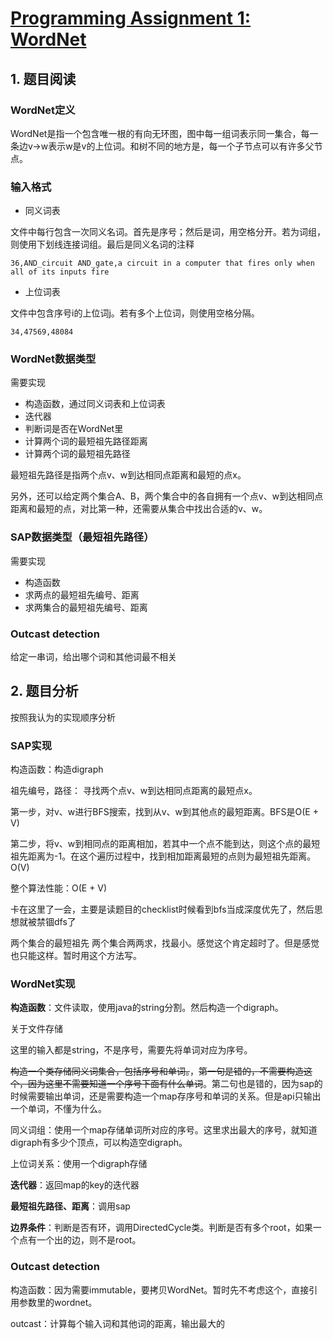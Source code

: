 # [Programming Assignment 1: WordNet](http://coursera.cs.princeton.edu/algs4/assignments/wordnet.html)

## 1. 题目阅读

### WordNet定义
WordNet是指一个包含唯一根的有向无环图，图中每一组词表示同一集合，每一条边v→w表示w是v的上位词。和树不同的地方是，每一个子节点可以有许多父节点。

### 输入格式

 - 同义词表

文件中每行包含一次同义名词。首先是序号；然后是词，用空格分开。若为词组，则使用下划线连接词组。最后是同义名词的注释

```36,AND_circuit AND_gate,a circuit in a computer that fires only when all of its inputs fire ``` 

 - 上位词表

文件中包含序号i的上位词j。若有多个上位词，则使用空格分隔。

```34,47569,48084```

### WordNet数据类型
需要实现
 - 构造函数，通过同义词表和上位词表
 - 迭代器
 - 判断词是否在WordNet里
 - 计算两个词的最短祖先路径距离
 - 计算两个词的最短祖先路径

最短祖先路径是指两个点v、w到达相同点距离和最短的点x。

另外，还可以给定两个集合A、B，两个集合中的各自拥有一个点v、w到达相同点距离和最短的点，对比第一种，还需要从集合中找出合适的v、w。

### SAP数据类型（最短祖先路径）
需要实现
 - 构造函数
 - 求两点的最短祖先编号、距离
 - 求两集合的最短祖先编号、距离

### Outcast detection
给定一串词，给出哪个词和其他词最不相关

## 2. 题目分析
按照我认为的实现顺序分析
### SAP实现
构造函数：构造digraph

祖先编号，路径：
寻找两个点v、w到达相同点距离的最短点x。

第一步，对v、w进行BFS搜索，找到从v、w到其他点的最短距离。BFS是O(E + V)

第二步，将v、w到相同点的距离相加，若其中一个点不能到达，则这个点的最短祖先距离为-1。在这个遍历过程中，找到相加距离最短的点则为最短祖先距离。O(V)

整个算法性能：O(E + V)

卡在这里了一会，主要是读题目的checklist时候看到bfs当成深度优先了，然后思想就被禁锢dfs了

两个集合的最短祖先
两个集合两两求，找最小。感觉这个肯定超时了。但是感觉也只能这样。暂时用这个方法写。

### WordNet实现
**构造函数**：文件读取，使用java的string分割。然后构造一个digraph。

关于文件存储

这里的输入都是string，不是序号，需要先将单词对应为序号。

~~构造一个类存储同义词集合，包括序号和单词。~~，~~第一句是错的，不需要构造这个，因为这里不需要知道一个序号下面有什么单词~~。第二句也是错的，因为sap的时候需要输出单词，还是需要构造一个map存序号和单词的关系。但是api只输出一个单词，不懂为什么。

同义词组：使用一个map存储单词所对应的序号。这里求出最大的序号，就知道digraph有多少个顶点，可以构造空digraph。

上位词关系：使用一个digraph存储

**迭代器**：返回map的key的迭代器

**最短祖先路径、距离**：调用sap

**边界条件**：判断是否有环，调用DirectedCycle类。判断是否有多个root，如果一个点有一个出的边，则不是root。

### Outcast detection
构造函数：因为需要immutable，要拷贝WordNet。暂时先不考虑这个，直接引用参数里的wordnet。

outcast：计算每个输入词和其他词的距离，输出最大的